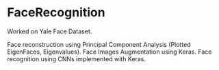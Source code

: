 # FaceRecognition

Worked on Yale Face Dataset.

Face reconstruction using Principal Component Analysis (Plotted EigenFaces, Eigenvalues).
Face Images Augmentation using Keras.
Face recognition using CNNs implemented with Keras.
